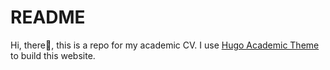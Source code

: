 # README

Hi, there👋, this is a repo for my academic CV. I use [Hugo Academic Theme](https://github.com/wowchemy/starter-hugo-academic) to build this website.

